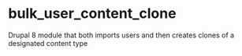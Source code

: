 # bulk_user_content_clone
Drupal 8 module that both imports users and then creates clones of a designated content type
